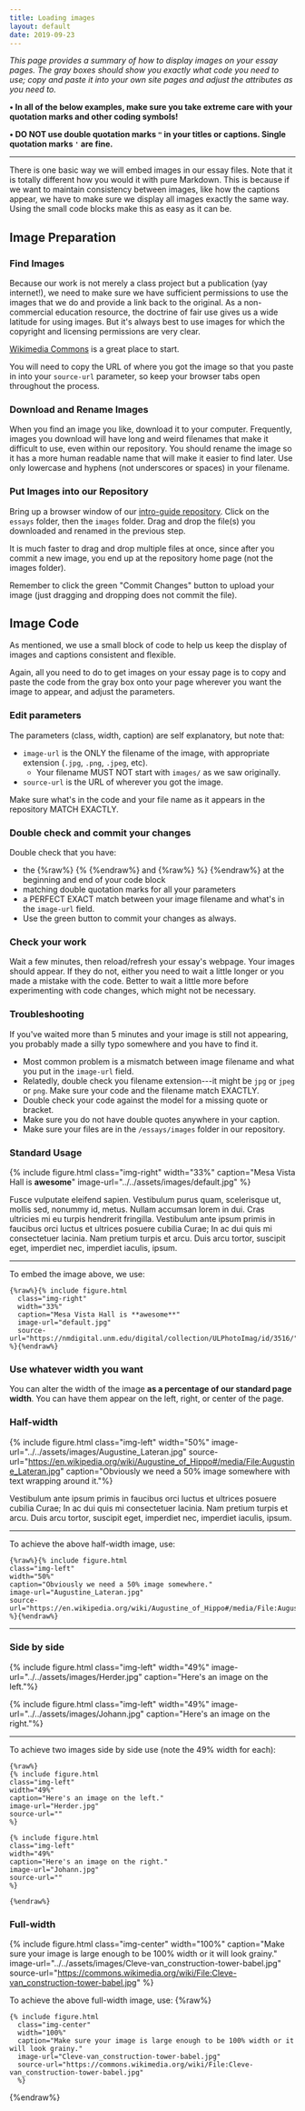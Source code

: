 ```yaml
---
title: Loading images
layout: default
date: 2019-09-23
---
```


*This page provides a summary of how to display images on your essay pages. The gray boxes should show you exactly what code you need to use; copy and paste it into your own site pages and adjust the attributes as you need to.*

**• In all of the below examples, make sure you take extreme care with your quotation marks and other coding symbols!**

**• DO NOT use double quotation marks `"` in your titles or captions. Single quotation marks `'` are fine.**

---
There is one basic way we will embed images in our essay files. Note that it is totally different how you would it with pure Markdown. This is because if we want to maintain consistency between images, like how the captions appear, we have to make sure we display all images exactly the same way. Using the small code blocks make this as easy as it can be.

## Image Preparation

### Find Images
Because our work is not merely a class project but a publication (yay internet!), we need to make sure we have sufficient permissions to use the images that we do and provide a link back to the original. As a non-commercial education resource, the doctrine of fair use gives us a wide latitude for using images. But it's always best to use images for which the copyright and licensing permissions are very clear.

[Wikimedia Commons](https://commons.wikimedia.org/wiki/Main_Page) is a great place to start.

You will need to copy the URL of where you got the image so that you paste in into your `source-url` parameter, so keep your browser tabs open throughout the process.

### Download and Rename Images
When you find an image you like, download it to your computer. Frequently, images you download will have long and weird filenames that make it difficult to use, even within our repository. You should rename the image so it has a more human readable name that will make it easier to find later. Use only lowercase and hyphens (not underscores or spaces) in your filename.

### Put Images into our Repository
Bring up a browser window of our [intro-guide repository](https://github.com/unm-historiography/intro-guide). Click on the `essays` folder, then the `images` folder. Drag and drop the file(s) you downloaded and renamed in the previous step.

It is much faster to drag and drop multiple files at once, since after you commit a new image, you end up at the repository home page (not the images folder).

Remember to click the green "Commit Changes" button to upload your image (just dragging and dropping does not commit the file).


## Image Code
As mentioned, we use a small block of code to help us keep the display of images and captions consistent and flexible.

Again, all you need to do to get images on your essay page is to copy and paste the code from the gray box onto your page wherever you want the image to appear, and adjust the parameters.


### Edit parameters
The parameters (class, width, caption) are self explanatory, but note that:
- `image-url` is the ONLY the filename of the image, with appropriate extension (`.jpg`, `.png`, `.jpeg`, etc).
  - Your filename MUST NOT start with `images/` as we saw originally.
- `source-url` is the URL of wherever you got the image.

Make sure what's in the code and your file name as it appears in the repository MATCH EXACTLY.

### Double check and commit your changes
Double check that you have:
- the {%raw%} {% {%endraw%} and {%raw%} %} {%endraw%} at the beginning and end of your code block
- matching double quotation marks for all your parameters
- a PERFECT EXACT match between your image filename and what's in the `image-url` field.
- Use the green button to commit your changes as always.

### Check your work
Wait a few minutes, then reload/refresh your essay's webpage. Your images should appear. If they do not, either you need to wait a little longer or you made a mistake with the code. Better to wait a little more before experimenting with code changes, which might not be necessary.

### Troubleshooting
If you've waited more than 5 minutes and your image is still not appearing, you probably made a silly typo somewhere and you have to find it.
- Most common problem is a mismatch between image filename and what you put in the `image-url` field.
- Relatedly, double check you filename extension---it might be `jpg` or `jpeg` or `png`. Make sure your code and the filename match EXACTLY.
- Double check your code against the model for a missing quote or bracket.
- Make sure you do not have double quotes anywhere in your caption.
- Make sure your files are in the `/essays/images` folder in our repository.


### Standard Usage
{% include figure.html class="img-right" width="33%"
caption="Mesa Vista Hall is **awesome**" 
image-url="../../assets/images/default.jpg" %}

Fusce vulputate eleifend sapien. Vestibulum purus quam, scelerisque ut, mollis sed, nonummy id, metus. Nullam accumsan lorem in dui. Cras ultricies mi eu turpis hendrerit fringilla. Vestibulum ante ipsum primis in faucibus orci luctus et ultrices posuere cubilia Curae; In ac dui quis mi consectetuer lacinia. Nam pretium turpis et arcu. Duis arcu tortor, suscipit eget, imperdiet nec, imperdiet iaculis, ipsum.

---
To embed the image above, we use:
```
{%raw%}{% include figure.html
  class="img-right"
  width="33%"
  caption="Mesa Vista Hall is **awesome**"
  image-url="default.jpg"
  source-url="https://nmdigital.unm.edu/digital/collection/ULPhotoImag/id/3516/"
%}{%endraw%}
```

### Use whatever width you want
You can alter the width of the image **as a percentage of our standard page width**. You can have them appear on the left, right, or center of the page.

### Half-width
{% include figure.html class="img-left" width="50%" image-url="../../assets/images/Augustine_Lateran.jpg" source-url="https://en.wikipedia.org/wiki/Augustine_of_Hippo#/media/File:Augustine_Lateran.jpg" caption="Obviously we need a 50% image somewhere with text wrapping around it."%}

Vestibulum ante ipsum primis in faucibus orci luctus et ultrices posuere cubilia Curae; In ac dui quis mi consectetuer lacinia. Nam pretium turpis et arcu. Duis arcu tortor, suscipit eget, imperdiet nec, imperdiet iaculis, ipsum.

---

To achieve the above half-width image, use:
```
{%raw%}{% include figure.html
class="img-left"
width="50%"
caption="Obviously we need a 50% image somewhere."
image-url="Augustine_Lateran.jpg"
source-url="https://en.wikipedia.org/wiki/Augustine_of_Hippo#/media/File:Augustine_Lateran.jpg"
%}{%endraw%}
```
---

### Side by side
{% include figure.html class="img-left" width="49%" image-url="../../assets/images/Herder.jpg" caption="Here's an image on the left."%}

{% include figure.html class="img-left" width="49%" image-url="../../assets/images/Johann.jpg" caption="Here's an image on the right."%}

---
To achieve two images side by side use (note the 49% width for each):
```
{%raw%}
{% include figure.html
class="img-left"
width="49%"
caption="Here's an image on the left."
image-url="Herder.jpg"
source-url=""
%}

{% include figure.html
class="img-left"
width="49%"
caption="Here's an image on the right."
image-url="Johann.jpg"
source-url=""
%}

{%endraw%}
```


### Full-width
{% include figure.html class="img-center" width="100%" caption="Make sure your image is large enough to be 100% width or it will look grainy."  
image-url="../../assets/images/Cleve-van_construction-tower-babel.jpg"
source-url="https://commons.wikimedia.org/wiki/File:Cleve-van_construction-tower-babel.jpg"
%}


To achieve the above full-width image, use:
{%raw%}
```
{% include figure.html
  class="img-center"
  width="100%"
  caption="Make sure your image is large enough to be 100% width or it will look grainy."
  image-url="Cleve-van_construction-tower-babel.jpg"
  source-url="https://commons.wikimedia.org/wiki/File:Cleve-van_construction-tower-babel.jpg"
  %}
```
{%endraw%}

